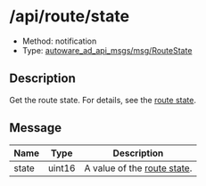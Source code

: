 # /api/route/state

- Method: notification
- Type: [autoware_ad_api_msgs/msg/RouteState](../../../types/autoware_ad_api_msgs/msg/route_state.md)

## Description

Get the route state. For details, see the [route state](../../../features/route.md).

## Message

| Name  | Type   | Description                                               |
| ----- | ------ | --------------------------------------------------------- |
| state | uint16 | A value of the [route state](../../../features/route.md). |
